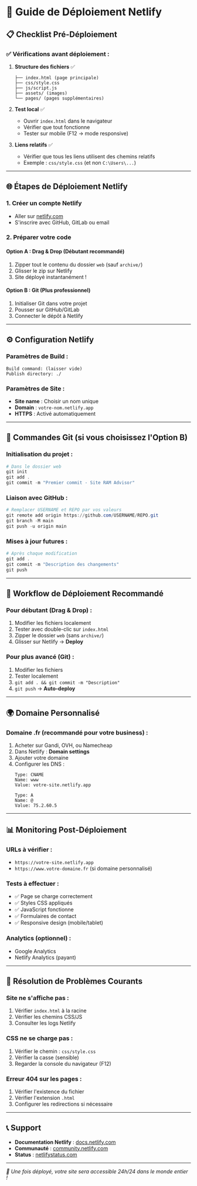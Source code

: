 # 🚀 Guide de Déploiement Netlify

## 📋 Checklist Pré-Déploiement

### ✅ Vérifications avant déploiement :

1. **Structure des fichiers** ✅
   ```
   ├── index.html (page principale)
   ├── css/style.css
   ├── js/script.js
   ├── assets/ (images)
   └── pages/ (pages supplémentaires)
   ```

2. **Test local** ✅
   - Ouvrir `index.html` dans le navigateur
   - Vérifier que tout fonctionne
   - Tester sur mobile (F12 → mode responsive)

3. **Liens relatifs** ✅
   - Vérifier que tous les liens utilisent des chemins relatifs
   - Exemple : `css/style.css` (et non `C:\Users\...`)

---

## 🌐 Étapes de Déploiement Netlify

### 1. **Créer un compte Netlify**
- Aller sur [netlify.com](https://netlify.com)
- S'inscrire avec GitHub, GitLab ou email

### 2. **Préparer votre code**

#### Option A : Drag & Drop (Débutant recommandé)
1. Zipper tout le contenu du dossier `web` (sauf `archive/`)
2. Glisser le zip sur Netlify
3. Site déployé instantanément !

#### Option B : Git (Plus professionnel)
1. Initialiser Git dans votre projet
2. Pousser sur GitHub/GitLab
3. Connecter le dépôt à Netlify

---

## ⚙️ Configuration Netlify

### Paramètres de Build :
```
Build command: (laisser vide)
Publish directory: ./
```

### Paramètres de Site :
- **Site name** : Choisir un nom unique
- **Domain** : `votre-nom.netlify.app`
- **HTTPS** : Activé automatiquement

---

## 🔧 Commandes Git (si vous choisissez l'Option B)

### Initialisation du projet :
```powershell
# Dans le dossier web
git init
git add .
git commit -m "Premier commit - Site RAM Advisor"
```

### Liaison avec GitHub :
```powershell
# Remplacer USERNAME et REPO par vos valeurs
git remote add origin https://github.com/USERNAME/REPO.git
git branch -M main
git push -u origin main
```

### Mises à jour futures :
```powershell
# Après chaque modification
git add .
git commit -m "Description des changements"
git push
```

---

## 🎯 Workflow de Déploiement Recommandé

### Pour débutant (Drag & Drop) :
1. Modifier les fichiers localement
2. Tester avec double-clic sur `index.html`
3. Zipper le dossier `web` (sans `archive/`)
4. Glisser sur Netlify → **Deploy**

### Pour plus avancé (Git) :
1. Modifier les fichiers
2. Tester localement
3. `git add . && git commit -m "Description"`
4. `git push` → **Auto-deploy**

---

## 🌍 Domaine Personnalisé

### Domaine .fr (recommandé pour votre business) :
1. Acheter sur Gandi, OVH, ou Namecheap
2. Dans Netlify : **Domain settings**
3. Ajouter votre domaine
4. Configurer les DNS :
   ```
   Type: CNAME
   Name: www
   Value: votre-site.netlify.app
   
   Type: A
   Name: @
   Value: 75.2.60.5
   ```

---

## 📊 Monitoring Post-Déploiement

### URLs à vérifier :
- `https://votre-site.netlify.app`
- `https://www.votre-domaine.fr` (si domaine personnalisé)

### Tests à effectuer :
- ✅ Page se charge correctement
- ✅ Styles CSS appliqués
- ✅ JavaScript fonctionne
- ✅ Formulaires de contact
- ✅ Responsive design (mobile/tablet)

### Analytics (optionnel) :
- Google Analytics
- Netlify Analytics (payant)

---

## 🚨 Résolution de Problèmes Courants

### Site ne s'affiche pas :
1. Vérifier `index.html` à la racine
2. Vérifier les chemins CSS/JS
3. Consulter les logs Netlify

### CSS ne se charge pas :
1. Vérifier le chemin : `css/style.css`
2. Vérifier la casse (sensible)
3. Regarder la console du navigateur (F12)

### Erreur 404 sur les pages :
1. Vérifier l'existence du fichier
2. Vérifier l'extension `.html`
3. Configurer les redirections si nécessaire

---

## 📞 Support

- **Documentation Netlify** : [docs.netlify.com](https://docs.netlify.com)
- **Communauté** : [community.netlify.com](https://community.netlify.com)
- **Status** : [netlifystatus.com](https://netlifystatus.com)

---

*🎉 Une fois déployé, votre site sera accessible 24h/24 dans le monde entier !*
